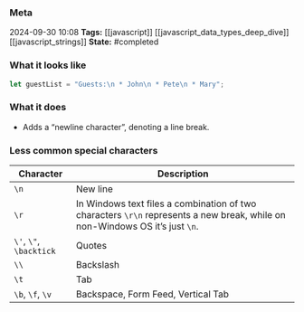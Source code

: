 ### Meta
2024-09-30 10:08
**Tags:** [[javascript]] [[javascript_data_types_deep_dive]] [[javascript_strings]]
**State:** #completed 

### What it looks like
```JavaScript title:app.js
let guestList = "Guests:\n * John\n * Pete\n * Mary";
```

### What it does
- Adds a “newline character”, denoting a line break.

### Less common special characters

| **Character**           | **Description**                                                                                                              |
| ----------------------- | ---------------------------------------------------------------------------------------------------------------------------- |
| `\n`                    | New line                                                                                                                     |
| `\r`                    | In Windows text files a combination of two characters `\r\n` represents a new break, while on non-Windows OS it’s just `\n`. |
| `\'`, `\"`, `\backtick` | Quotes                                                                                                                       |
| `\\`                    | Backslash                                                                                                                    |
| `\t`                    | Tab                                                                                                                          |
| `\b`, `\f`, `\v`        | Backspace, Form Feed, Vertical Tab                                                                                           |
